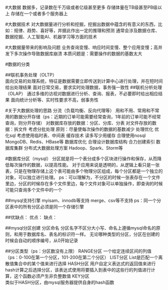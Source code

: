 
#大数据
    数据多，记录数在千万级或者亿级甚至更多
    存储体量在TB级甚至PB级以上
    存储在一个或者多个服务器上

#大数据技术
    对大数据量进行分析和挖掘，挖掘出数据中蕴含的有意义的东西，比如：规律、趋势、喜好等，并据此作出一定的推理和预测
    通常会涉及数据仓库、数据挖掘、人工智能AI、机器学习等方面的技术
    
#大数据量带来的影响及问题
    业务查询变慢、响应时间变慢、整个应用变慢；高并发下多次操作导致数据库崩溃
    本质问题是：需要操作的数据的基数太大
    
#数据的分类

##联机事务处理（OLTP）    
    面向交易的处理系统，特征是数据需要立即传送到计算中心进行处理，并在短时间给出处理结果
    面对日常交易，要求实时处理数据，事务强一致性
##联机分析处理（OLAP）
    通过多维的访视对数据进行分析、查询、报表，不必要即时给出相应结果
    面向统计分析等、实时性要求不高，弱事务性
    
#关于大数据处理的思路
    分流（负载均衡、反向代理等）
        用和不用、常用和不常用的数据分开存储（ps：近期的订单可能需要经常查询，1年前的订单可能不经常查询，则分开存储）
        对数据库存放的数据：分区、分库、分表
        对文件存放的数据：拆文件
        考虑分批处理
        原则：尽量使每次操作的数据的基数减少
    处理优化
        优化sql
        考虑使用临时表、中间表
    缓存技术
        读多写少用缓存
    合理使用nosql
        MongoDB、Redis、HBase等
    数据库优化
        合理设计数据库结构
        合力创建索引
        数据库集群
    分布式大数据处理方案
        Hadoop、Spark、Storm等
        
        
#数据库分区（mysql）
    分区就是将一个表分成多个区块进行操作和保存，从而降低每次操作的数据，以提高性能。
    对于应用来说是透明的，从逻辑上看只是一张表，只是在物理存储上这个表可能由多个物理分区组成，每个分区都是一个独立的对象，可以独立进行处理。
    ps：可以理解为，不分区的时候一张表存在一个文件里边，分区的时候存在多个文件里边，每个文件对象可以单独操作，即查询的时候可能只查询多个文件中的一个
        
##mysql支持引擎
    myisam、innodb等支持
    merge、csv等不支持
    ps：同一个分区表中的所有分区必须是同一个存储引擎
       
##优缺点：
    优点：
    缺点：

##mysql分区创建
    分区命名
        分区名字不区分大小写、命名上遵循mysql命名的原则，和用于数据库名、表名的标识符一样。
        无论哪种类型的分区，分区在创建的时候会自动的顺序编号，从0开始记录
        
##分区类型（ps：分区数没有上限）
    RANGE分区
        一个给定连续区间的列值（ps：0-100在第一个分区，101-200在第二个分区）
    LIST分区
        List是匹配一个离散值集合中的某个值来进行选择
    HASH分区
        用户自定义表达式的返回值来进行hash计算之后选择分区，该表达式使用将要插入到表中的这些行的列值进行计算，这个函数必须产生非负整数值
    KEY分区        
        类似于HASH分区，由mysql服务器提供自身的hash函数
